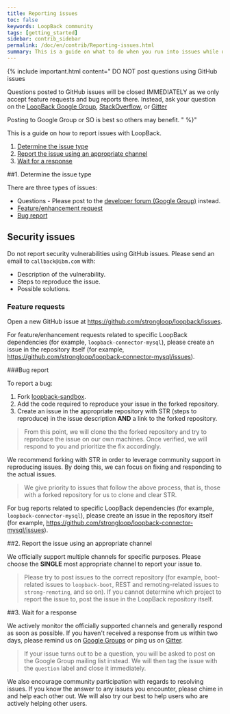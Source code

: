 ```yaml
---
title: Reporting issues
toc: false
keywords: LoopBack community
tags: [getting_started]
sidebar: contrib_sidebar
permalink: /doc/en/contrib/Reporting-issues.html
summary: This is a guide on what to do when you run into issues while using LoopBack.
---
```


{% include important.html content="
DO NOT post questions using GitHub issues

Questions posted to GitHub issues will be closed IMMEDIATELY as we only accept feature requests and bug reports there.  Instead, ask your question on the [LoopBack Google Group](https://groups.google.com/forum/#!forum/loopbackjs),   [StackOverflow](http://stackoverflow.com/questions/tagged/loopbackjs+or+strongloop?sort=newest&pageSize=50), or [Gitter](https://gitter.im/strongloop/loopback)

Posting to Google Group or SO is best so others may benefit.
" %}"

This is a guide on how to report issues with LoopBack.

1. [Determine the issue type](#1-determine-the-issue-type)
1. [Report the issue using an appropriate channel](#2-report-the-issue-using-an-appropriate-channel)
1. [Wait for a response](#3-wait-for-a-response)

##1. Determine the issue type

There are three types of issues:
- Questions - Please post to the [developer forum (Google Group)](https://groups.google.com/forum/#!forum/loopbackjs) instead.
- [Feature/enhancement request](#featureenhancement-request)
- [Bug report](#bug-report)

## Security issues

Do not report security vulnerabilities using GitHub issues. Please send an email to `callback@ibm.com` with:

- Description of the vulnerability.
- Steps to reproduce the issue.
- Possible solutions.

### Feature requests

Open a new GitHub issue at https://github.com/strongloop/loopback/issues.

For feature/enhancement requests related to specific LoopBack dependencies (for example, `loopback-connector-mysql`), please create an issue in the repository itself (for example,  https://github.com/strongloop/loopback-connector-mysql/issues).

###Bug report

To report a bug:

1. Fork [loopback-sandbox](https://github.com/strongloop/loopback-sandbox).
2. Add the code required to reproduce your issue in the forked repository.
3. Create an issue in the appropriate repository with STR (steps to reproduce) in the issue description **AND** a link to the forked repository.

> From this point, we will clone the the forked repository and try to reproduce the issue on our own machines. Once verified, we will respond to you and prioritize the fix accordingly.

We recommend forking with STR in order to leverage community support in reproducing issues. By doing this, we can focus on fixing and responding to the actual issues.

> We give priority to issues that follow the above process, that is, those with a forked repository for us to clone and clear STR.

For  bug reports related to specific LoopBack dependencies (for example, `loopback-connector-mysql`), please create an issue in the repository itself (for example,  https://github.com/strongloop/loopback-connector-mysql/issues).

##2. Report the issue using an appropriate channel

We officially support multiple channels for specific purposes. Please choose the **SINGLE** most appropriate channel to report your issue to.

> Please try to post issues to the correct repository (for example, boot-related issues to `loopback-boot`, REST and remoting-related issues to `strong-remoting`, and so on). If you cannot determine which project to report the issue to, post the issue in the LoopBack repository itself.

##3. Wait for a response

We actively monitor the officially supported channels and generally respond as soon as possible. If you haven't received a response from us within two days, please remind us on [Google Groups](https://groups.google.com/forum/#!forum/loopbackjs) or ping us on [Gitter](https://gitter.im/strongloop/loopback).

> If your issue turns out to be a question, you will be asked to post on the Google Group mailing list instead. We will then tag the issue with the `question` label and close it immediately.

We also encourage community participation with regards to resolving issues. If you know the answer to any issues you encounter, please chime in and help each other out. We will also try our best to help users who are actively helping other users.
